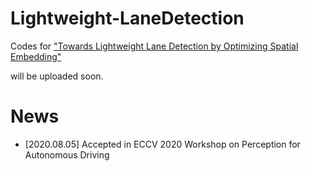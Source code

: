 # Lightweight-LaneDetection
Codes for  ["Towards Lightweight Lane Detection by Optimizing Spatial Embedding"](https://arxiv.org/abs/2008.08311)

will be uploaded soon.


# News
+ [2020.08.05] Accepted in ECCV 2020 Workshop on Perception for Autonomous Driving
